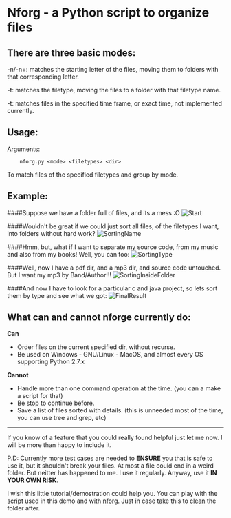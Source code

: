 Nforg  -  a Python script to organize files 
===========================================


There are three basic modes:
------------------------

-n/-n+: matches the starting letter of the files, moving them
 to folders with that corresponding letter.
 

-t: matches the filetype, moving the files to a folder with that
filetype name.


-t: matches files in the specified time frame, or exact time, not 
implemented currently.  





Usage: 
------

Arguments:

		nforg.py <mode> <filetypes> <dir>


To match files of the specified filetypes and group by mode.  



Example:  
----------



####Suppose we have a folder full of files, and its a mess :O
![Start](https://raw.github.com/someoneigna/python-projects/master/nforg-file_organizer/example_data/after.jpg)  





####Wouldn't be great if we could just sort all files, of the filetypes I want, into folders without hard work?
![SortingName](https://raw.github.com/someoneigna/python-projects/master/nforg-file_organizer/example_data/after_selective_name.jpg)  






####Hmm, but, what if I want to separate my source code, from my music and also from my books! Well, you can too:
![SortingType](https://raw.github.com/someoneigna/python-projects/master/nforg-file_organizer/example_data/sort_by_filetype.jpg)  







####Well, now I have a pdf dir, and a mp3 dir, and source code untouched. But I want my mp3 by Band/Author!!!
![SortingInsideFolder](https://raw.github.com/someoneigna/python-projects/master/nforg-file_organizer/example_data/sort_by_name_inside_mp3.jpg)  






####And now I have to look for a particular c and java project, so lets sort them by type and see what we got:
![FinalResult](https://raw.github.com/someoneigna/python-projects/master/nforg-file_organizer/example_data/final_result.jpg)  










What can and cannot nforge currently do:  
----------------------------------------  



**Can**
* Order files on the current specified dir, without recurse.
* Be used on Windows - GNU/Linux - MacOS, and almost every OS supporting Python 2.7.x


**Cannot**
* Handle more than one command operation at the time. (you can a make a script for that)
* Be stop to continue before.
* Save a list of files sorted with details. (this is unneeded most of the time, you can use tree and grep, etc)  


---------------
If you know of a feature that you could really found helpful just let me now. I will be more than happy to include it.  


P.D: Currently more test cases are needed to **ENSURE** you that is safe to use it, but it shouldn't break your files.
At most a file could end in a weird folder. But neitter has happened to me. I use it regularly. Anyway, use it **IN YOUR
OWN RISK**.  



I wish this little tutorial/demostration could help you. You can play with the [script][1] used in this demo and
with [nforg][2]. Just in case take this to [clean][3] the folder after.  


[1]: https://github.com/someoneigna/python-projects/blob/master/nforg-file_organizer/example_data/generate_files.py
[2]: https://github.com/someoneigna/python-projects/blob/master/nforg-file_organizer/nforg.py
[3]: https://github.com/someoneigna/python-projects/blob/master/nforg-file_organizer/example_data/clean_dir.sh

